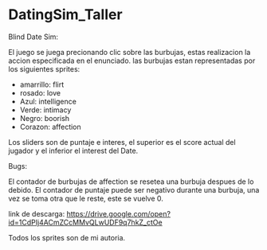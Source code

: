 # DatingSim_Taller
Blind Date Sim:

El juego se juega precionando clic sobre las burbujas, estas realizacion la accion especificada en el enunciado.
las burbujas estan representadas por los siguientes sprites:
- amarrillo: flirt
- rosado: love
- Azul: intelligence
- Verde: intimacy
- Negro: boorish
- Corazon: affection

Los sliders son de puntaje e interes, el superior es el score actual del jugador y el inferior el interest del Date.

Bugs:

El contador de burbujas de affection se resetea una burbuja despues de lo debido.
El contador de puntaje puede ser negativo durante una burbuja, una vez se toma otra que le reste, este se vuelve 0.

link de descarga: https://drive.google.com/open?id=1CdPIj4ACmZCcMMvQLwUDF9q7hkZ_ctOe

Todos los sprites son de mi autoria.
